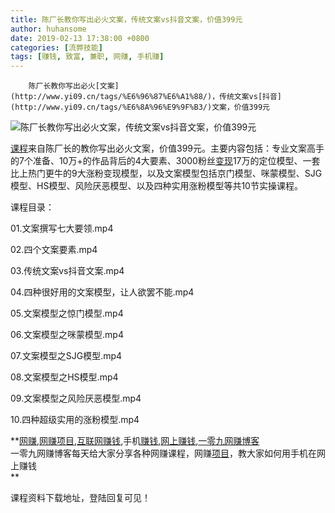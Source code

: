 ```yaml
---
title: 陈厂长教你写出必火文案，传统文案vs抖音文案，价值399元
author: huhansome
date: 2019-02-13 17:38:00 +0800
categories: [流弊技能]
tags: [赚钱, 致富, 兼职, 网赚, 手机赚]
---
```



        陈厂长教你写出必火[文案](http://www.yi09.cn/tags/%E6%96%87%E6%A1%88/)，传统文案vs[抖音](http://www.yi09.cn/tags/%E6%8A%96%E9%9F%B3/)文案，价值399元

![陈厂长教你写出必火文案，传统文案vs抖音文案，价值399元](http://www.yi09.cn/zb_users/upload/2021/08/20210815233959162904199974111.jpeg)

[课程](http://www.yi09.cn/tags/%E8%AF%BE%E7%A8%8B/)来自陈厂长的教你写出必火文案，价值399元。主要内容包括：专业文案高手的7个准备、10万+的作品背后的4大要素、3000粉丝[变现](http://www.yi09.cn/tags/%E5%8F%98%E7%8E%B0/)17万的定位模型、一套比上热门更牛的9大涨粉变现模型，以及文案模型包括京门模型、咪蒙模型、SJG模型、HS模型、风险厌恶模型、以及四种实用涨粉模型等共10节实操课程。

  

课程目录：

  

01.文案撰写七大要领.mp4

  

02.四个文案要素.mp4

  

03.传统文案vs抖音文案.mp4

  

04.四种很好用的文案模型，让人欲罢不能.mp4

  

05.文案模型之惊门模型.mp4

  

06.文案模型之咪蒙模型.mp4

  

07.文案模型之SJG模型.mp4

  

08.文案模型之HS模型.mp4

  

09.文案模型之风险厌恶模型.mp4

  

10.四种超级实用的涨粉模型.mp4

  

  

**[网赚](http://www.yi09.cn/tags/%E7%BD%91%E8%B5%9A/),[网赚项目](http://www.yi09.cn/tags/%E7%BD%91%E8%B5%9A%E9%A1%B9%E7%9B%AE/),[互联网赚钱](http://www.yi09.cn/tags/%E4%BA%92%E8%81%94%E7%BD%91%E8%B5%9A%E9%92%B1/),手机[赚钱](http://www.yi09.cn/tags/%E8%B5%9A%E9%92%B1/),[网上赚钱](http://www.yi09.cn/tags/%E7%BD%91%E4%B8%8A%E8%B5%9A%E9%92%B1/),[一零九网赚博客](http://www.yi09.cn/tags/%E4%B8%80%E9%9B%B6%E4%B9%9D%E7%BD%91%E8%B5%9A%E5%8D%9A%E5%AE%A2/)  
一零九网赚博客每天给大家分享各种网赚课程，网赚[项目](http://www.yi09.cn/tags/%E9%A1%B9%E7%9B%AE/)，教大家如何用手机在网上赚钱  
**  
  
  

课程资料下载地址，登陆回复可见！


